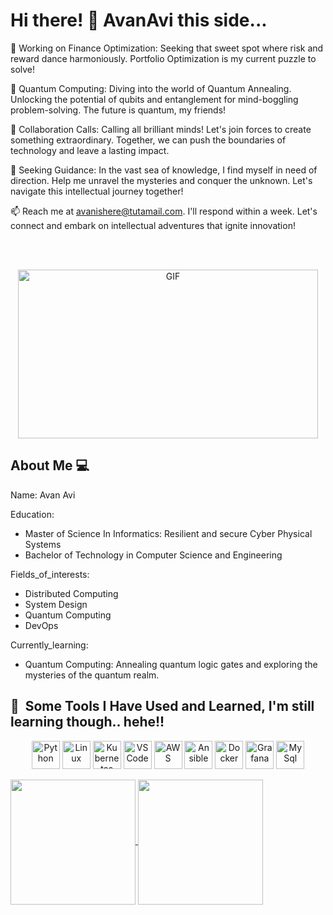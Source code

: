 # Hi there! 👋 AvanAvi this side...

🔭 Working on Finance Optimization: Seeking that sweet spot where risk and reward dance harmoniously. Portfolio Optimization is my current puzzle to solve!

🌱 Quantum Computing: Diving into the world of Quantum Annealing. Unlocking the potential of qubits and entanglement for mind-boggling problem-solving. The future is quantum, my friends!

👯 Collaboration Calls: Calling all brilliant minds! Let's join forces to create something extraordinary. Together, we can push the boundaries of technology and leave a lasting impact.

🤔 Seeking Guidance: In the vast sea of knowledge, I find myself in need of direction. Help me unravel the mysteries and conquer the unknown. Let's navigate this intellectual journey together!

📫 Reach me at avanishere@tutamail.com. I'll respond within a week. Let's connect and embark on intellectual adventures that ignite innovation!

<br>
<br>

<p align="center">
 <img src="https://media.giphy.com/media/l2vK7msJ65XF6y2w22/giphy.gif" width="480" height="270" alt="GIF">
</p>

## About Me 💻

Name: Avan Avi

Education:
- Master of Science In Informatics: Resilient and secure Cyber Physical Systems
- Bachelor of Technology in Computer Science and Engineering

Fields_of_interests:
- Distributed Computing
- System Design
- Quantum Computing
- DevOps

Currently_learning:
- Quantum Computing: Annealing quantum logic gates and exploring the mysteries of the quantum realm.



## 🚀 &nbsp;Some Tools I Have Used and Learned, I'm still learning though.. hehe!!
<p align="center">
 <img src="https://cdn.jsdelivr.net/gh/devicons/devicon/icons/python/python-original-wordmark.svg" alt="Python" width="45" height="45"/>
 <img src="https://cdn.jsdelivr.net/gh/devicons/devicon/icons/linux/linux-original.svg" alt="Linux" width="45" height="45"/>
 <img src="https://cdn.jsdelivr.net/gh/devicons/devicon/icons/kubernetes/kubernetes-plain-wordmark.svg" alt="Kubernetes" width="45" height="45"/>
 <img src="https://cdn.jsdelivr.net/gh/devicons/devicon/icons/vscode/vscode-original.svg" alt="VSCode" width="45" height="45"/>
 <img src="https://cdn.jsdelivr.net/gh/devicons/devicon/icons/amazonwebservices/amazonwebservices-plain-wordmark.svg" alt="AWS" width="45" height="45"/>
 <img src="https://cdn.jsdelivr.net/gh/devicons/devicon/icons/ansible/ansible-original-wordmark.svg" alt="Ansible" width="45" height="45"/>
 <img src="https://cdn.jsdelivr.net/gh/devicons/devicon/icons/docker/docker-original-wordmark.svg" alt="Docker" width="45" height="45"/>
 <img src="https://cdn.jsdelivr.net/gh/devicons/devicon/icons/grafana/grafana-original-wordmark.svg" alt="Grafana" width="45" height="45"/>
 <img src="https://cdn.jsdelivr.net/gh/devicons/devicon/icons/mysql/mysql-original-wordmark.svg" alt="MySql" width="45" height="45"/> 
</p>

<a href="https://github.com/AvanAvi">
  <img height=200 align="center" src="https://github-readme-stats.vercel.app/api?username=AvanAvi&hide=issues,contribs&theme=github_dark" />
</a>

<a href="https://github.com/AvanAvi">
  <img height=200 align="center" src="https://github-readme-stats.vercel.app/api/top-langs?username=AvanAvi&layout=compact&langs_count=8&card_width=320&theme=github_dark" />
</a>
